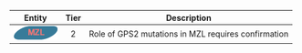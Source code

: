 |Entity|Tier|Description              |
|:----:|:----:|------------------------------|
|![MZL](images/icons/MZL_tier2.png) | 2 | Role of GPS2 mutations in MZL requires confirmation|

